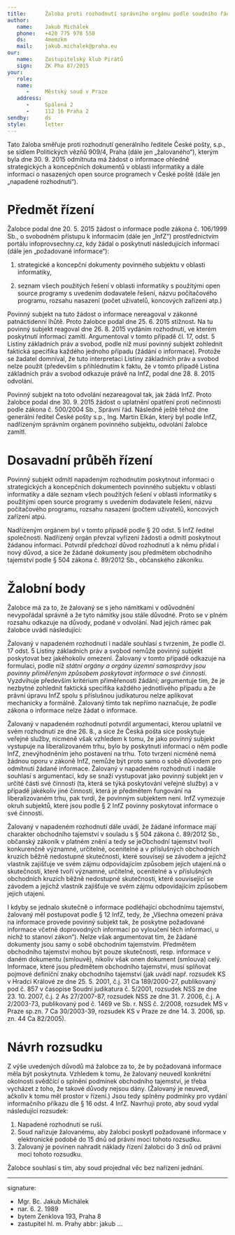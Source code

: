 ```yaml
---
title:      Žaloba proti rozhodnutí správního orgánu podle soudního řádu správního
author:
   name:    Jakub Michálek
   phone:   +420 775 978 550
   ds:      4memzkm
   mail:    jakub.michalek@praha.eu
our:
   name:    Zastupitelský klub Pirátů
   sign:    ZK Pha 87/2015
your:
   role:    
   name:    
      -     Městský soud v Praze
   address:
      -     Spálená 2
      -     112 16 Praha 2
sendby:     ds
style:      letter
---
```


Tato žaloba směřuje proti rozhodnutí generálního ředitele České pošty, s.p., se sídlem Politických vězňů 909/4, Praha (dále jen „žalovaného“), kterým byla dne 30. 9. 2015 odmítnuta má žádost o informace ohledně strategických a koncepčních dokumentů v oblasti informatiky a dále informací o nasazených open source programech v České poště (dále jen „napadené rozhodnutí“).

# Předmět řízení

Žalobce podal dne 20. 5. 2015 žádost o informace podle zákona č. 106/1999 Sb., o svobodném přístupu k informacím (dále jen „InfZ“) prostřednictvím portálu infoprovsechny.cz, kdy žádal o poskytnutí následujících informací (dále jen „požadované informace“):

1. strategické a koncepční dokumenty povinného subjektu v oblasti informatiky,

2. seznam všech použitých řešení v oblasti informatiky s použitými open source programy
s uvedením dodavatele řešení, názvu počítačového programu, rozsahu nasazení (počet
uživatelů, koncových zařízení atp.)

Povinný subjekt na tuto žádost o informace nereagoval v zákonné patnáctidenní lhůtě. Proto žalobce podal dne 25. 6. 2015 stížnost. Na tu povinný subjekt reagoval dne 26. 8. 2015 vydáním rozhodnutí, ve kterém poskytnutí informací zamítl. Argumentoval v tomto případě čl. 17, odst. 5 Listiny základních práv a svobod, podle níž musí povinný subjekt zohlednit faktická specifika každého jednoho případu (žádání o informace). Protože se žadatel domníval, že tuto interpretaci Listiny základních práv a svobod nelze použít (především s přihlédnutím k faktu, že v tomto případě Listina základních práv a svobod odkazuje právě na InfZ, podal dne 28. 8. 2015 odvolání. 

Povinný subjekt na toto odvolání nezareagoval tak, jak žádá InfZ. Proto žalobce podal dne 30. 9. 2015 žádost o uplatnění opatření proti nečinnosti podle zákona č. 500/2004 Sb., Správní řád. Následně ještě téhož dne generální ředitel České pošty s.p., Ing. Martin Elkán, který byl podle InfZ, nadřízeným správním orgánem povinného subjektu, odvolání žalobce zamítl. 

# Dosavadní průběh řízení

Povinný subjekt odmítl napadeným rozhodnutím poskytnout informaci o strategických a koncepčních dokumentech povinného subjektu v oblasti informatiky a dále seznam všech použitých řešení v oblasti informatiky s použitými open source programy s uvedením dodavatele řešení, názvu počítačového programu, rozsahu nasazení (počtem uživatelů, koncových zařízení atpú. 

Nadřízeným orgánem byl v tomto případě podle § 20 odst. 5 InfZ ředitel společnosti. Nadřízený orgán převzal vyřízení žádosti a odmítl poskytnout žádanou informaci. Potvrdil předchozí důvod rozhodnutí a k němu přidal i nový důvod, a sice že žádané dokumenty jsou předmětem obchodního tajemství podle § 504 zákona č. 89/2012 Sb., občanského zákoníku. 

# Žalobní body

Žalobce má za to, že žalovaný se s jeho námitkami v odůvodnění nevypořádal správně a že tyto námitky jsou stále důvodné. Proto se v plném rozsahu odkazuje na důvody, podané v odvolání. Nad jejich rámec pak žalobce uvádí následující: 

Žalovaný v napadeném rozhodnutí i nadále souhlasí s tvrzením, že podle čl. 17 odst. 5 Listiny základních práv a svobod nemůže povinný subjekt poskytovat bez jakéhokoliv omezení. Žalovaný v tomto případě odkazuje na formulaci, podle níž *státní orgány a orgány územní samosprávy jsou povinny přiměřeným způsobem poskytovat informace o své činnosti*. Vyzdvihuje především kritérium přiměřenosti žádání; argumentuje tím, že je nezbytné zohlednit faktická specifika každého jednotlivého případu a že právní úpravu InfZ spolu s příslušnou judikaturou nelze aplikovat mechanicky a formálně. Žalovaný tímto tak nepřímo naznačuje, že podle zákona o informace nelze žádat o informace. 

Žalovaný v napadeném rozhodnutí potvrdil argumentaci, kterou uplatnil ve svém rozhodnutí ze dne 26. 8., a sice že Česká pošta sice poskytuje veřejné služby, nicméně však vzhledem k tomu, že jako povinný subjekt vystupuje na liberalizovaném trhu, bylo by poskytnutí informací o něm podle InfZ, znevýhodněním jeho postavení na trhu. Toto tvrzení nicméně nemá žádnou oporu v zákoně InfZ, nemůže být proto samo o sobě důvodem pro odmítnutí žádané informace. Žalovaný v napadeném rozhodnutí i nadále souhlasí s argumentací, kdy se snaží vystupovat jako povinný subjekt jen v určité části své činnosti (ta, která se týká poskytování veřejné služby) a v případě jakékoliv jiné činnosti, která je předmětem fungování na liberalizovaném trhu, pak tvrdí, že povinným subjektem není. InfZ vymezuje okruh subjektů, které jsou podle § 2 InfZ povinny poskytovat informace o své činnosti. 

Žalovaný v napadeném rozhodnutí dále uvádí, že žádané informace mají charakter obchodního tajemství v souladu s § 504 zákona č. 89/2012 Sb., občanský zákoník v platném znění a tedy se jeObchodní tajemství tvoří konkurenčně významné, určitelné, ocenitelné a v příslušných obchodních kruzích běžně nedostupné skutečnosti, které souvisejí se závodem a jejichž vlastník zajišťuje ve svém zájmu odpovídajícím způsobem jejich utajení.ná o skutečnosti, které tvoří významné, určitelné, ocenitelné a v příslušných obchodních kruzích běžně nedostupné skutečnosti, které související se závodem a jejichž vlastník zajišťuje ve svém zájmu odpovídajícím způsobem jejich utajení. 

I kdyby se jednalo skutečně o informace podléhající obchodnímu tajemství, žalovaný měl postupovat podle § 12 InfZ, tedy, že „Všechna omezení práva na informace provede povinný subjekt tak, že poskytne požadované informace včetně doprovodných informací po vyloučení těch informací, u nichž to stanoví zákon“). Nelze však argumentovat tím, že žádané dokumenty jsou samy o sobě obchodním tajemstvím. Předmětem obchodního tajemství mohou být pouze skutečnosti, resp. informace v daném dokumentu (smlouvě), nikoliv však onen dokument (smlouva) celý. Informace, které jsou předmětem obchodního tajemství, musí splňovat pojmové definiční znaky obchodního tajemství (jak uvádí např. rozsudek KS v Hradci Králové ze dne 25. 5. 2001, č.j. 31 Ca 189/2000-27, publikovaný pod č. 857 v časopise Soudní judikatura č. 5/2001, rozsudek NSS ze dne 23. 10. 2007, č.j. 2 As 27/2007-87, rozsudek NSS ze dne 31. 7. 2006, č.j. A 2/2003-73, publikovaný pod č. 1469 ve Sb. r. NSS č. 2/2008, rozsudek MS v Praze sp.zn. 7 Ca 30/2003-39, rozsudek KS v Praze ze dne 14. 3. 2006, sp. zn. 44 Ca 82/2005).

# Návrh rozsudku

Z výše uvedených důvodů má žalobce za to, že by požadovaná informace měla být poskytnuta. Vzhledem k tomu, že žalovaný neuvedl konkrétní okolnosti svědčící o splnění podmínek obchodního tajemství, je třeba vycházet z toho, že takové důvody nejsou dány. (Žalovaný je neuvedl, ačkoliv k tomu měl prostor v řízení.) Jsou tedy splněny podmínky pro vydání informačního příkazu dle § 16 odst. 4 InfZ. Navrhuji proto, aby soud vydal následující rozsudek:

1. Napadené rozhodnutí se ruší.
2. Soud nařizuje žalovanému, aby žalobci poskytl požadované informace v elektronické podobě do 15 dnů od právní moci tohoto rozsudku.
3. Žalovaný je povinen nahradit náklady řízení žalobci do 3 dnů od právní moci tohoto
rozsudku.

Žalobce souhlasí s tím, aby soud projednal věc bez nařízení jednání. 

---
signature:
  - Mgr. Bc. Jakub Michálek
  - nar. 6. 2. 1989
  - bytem Zenklova 193, Praha 8
  - zastupitel hl. m. Prahy
abbr:       jakub
...
